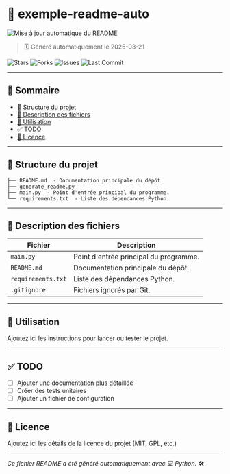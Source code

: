 # 📁 exemple-readme-auto

![Mise à jour automatique du README](https://github.com/LC-BONNET/exemple-readme-auto/actions/workflows/update-readme.yml/badge.svg)

> 🗓️ Généré automatiquement le 2025-03-21

![Stars](https://img.shields.io/github/stars/LC-BONNET/exemple-readme-auto?style=social)
![Forks](https://img.shields.io/github/forks/LC-BONNET/exemple-readme-auto?style=social)
![Issues](https://img.shields.io/github/issues/LC-BONNET/exemple-readme-auto)
![Last Commit](https://img.shields.io/github/last-commit/LC-BONNET/exemple-readme-auto)

---

## 🧭 Sommaire

- [📂 Structure du projet](#-structure-du-projet)
- [📝 Description des fichiers](#-description-des-fichiers)
- [🚀 Utilisation](#-utilisation)
- [✅ TODO](#-todo)
- [📄 Licence](#-licence)

---

## 📂 Structure du projet
```
├── README.md  - Documentation principale du dépôt.
├── generate_readme.py
├── main.py  - Point d'entrée principal du programme.
└── requirements.txt  - Liste des dépendances Python.
```

---

## 📝 Description des fichiers

| Fichier | Description |
|--------|-------------|
| `main.py` | Point d'entrée principal du programme. |
| `README.md` | Documentation principale du dépôt. |
| `requirements.txt` | Liste des dépendances Python. |
| `.gitignore` | Fichiers ignorés par Git. |

---

## 🚀 Utilisation

Ajoutez ici les instructions pour lancer ou tester le projet.

---

## ✅ TODO

- [ ] Ajouter une documentation plus détaillée
- [ ] Créer des tests unitaires
- [ ] Ajouter un fichier de configuration

---

## 📄 Licence

Ajoutez ici les détails de la licence du projet (MIT, GPL, etc.)

---

*Ce fichier README a été généré automatiquement avec 💻 Python.* 🛠️
